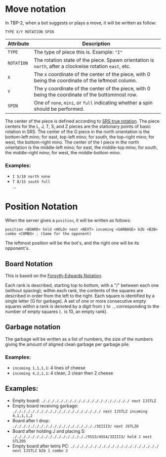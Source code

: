 # Move notation
In TBP-2, when a bot suggests or plays a move, it will be written as follow:

```
TYPE X/Y ROTATION SPIN
```

Attribute     | Description
---------     | -----------
`TYPE`        | The type of piece this is. Example: `"I"`
`ROTATION` | The rotation state of the piece. Spawn orientation is `north`, after a clockwise rotation `east`, etc.
`X`           | The x coordinate of the center of the piece, with 0 being the coordinate of the leftmost column.
`Y`           | The y coordinate of the center of the piece, with 0 being the coordinate of the bottommost row.
`SPIN`        | One of `none`, `mini`, or `full` indicating whether a spin should be performed.

The center of the piece is defined according to
[SRS true rotation](https://harddrop.com/wiki/File:SRS-true-rotations.png).
The piece centers for the L, J, T, S, and Z pieces are the stationary points
of basic rotation in SRS. The center of the O piece in the north orientation is
the bottom-left mino; for east, top-left mino; for south, the top-right mino;
for west, the bottom-right mino. The center of the I piece in the north
orientation is the middle-left mino; for east, the middle-top mino; for south,
the middle-right mino; for west, the middle-bottom mino.
### Examples:
 - ``I 5/10 north none``
 - ``T 8/15 south full`` <br>
...

# Position Notation
When the server gives a `position`, it will be written as follows:
```
position <BOARD> hold <HOLD> next <NEXT> incoming <GARBAGE> b2b <B2B> combo <COMBO> : (Same for the opponent)
```

The leftmost position will be the bot's, and the right one will be its opponent's.

## Board Notation
This is based on the [Forsyth-Edwards Notation](https://en.wikipedia.org/wiki/Forsyth%E2%80%93Edwards_Notation).

Each rank is described, starting top to bottom, with a "/" between each one (without spacing); within each rank, the contents of the squares are described in order from the left to the right. Each square is identified by a single letter (G for garbage). A set of one or more consecutive empty squares within a rank is denoted by a digit from `1` to `.`, corresponding to the number of empty squares (`.` is 10, an empty rank).

## Garbage notation
The garbage will be written as a list of numbers, the size of the numbers giving the amount of aligned clean garbage per garbage pile.

### Examples:
- `incoming 1,1,1,1`: 4 lines of cheese
- `incoming 4,2,1,1`: 4 clean, 2 clean then 2 cheese

## Examples:
- Empty board: `././././././././././././././././././././ next IJSTLZ` 
- Empty board receiving garbage: `././././././././././././././././././././ next IJSTLZ incoming 4,1,1,1,2`
- Board after I drop:<br> `./././././././././././././././././././3IIII3/ next JSTLZO`
- Board after holding J and placing S: <br>`./././././././././././././././././5SS3/4SS4/3IIII3/ hold J next STLZOS`
- Empty board after tetris PC: `././././././././././././././././././././ next IJSTLZ b2b 1 combo 2`